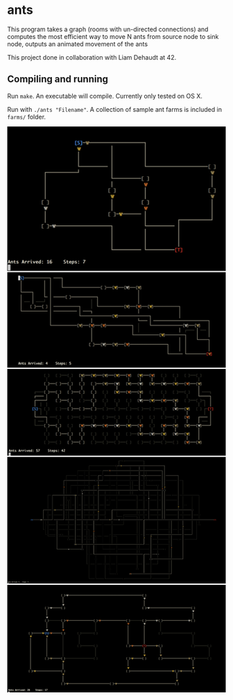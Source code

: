 # ants
This program takes a graph (rooms with un-directed connections) and computes the most efficient way to move N ants from source node to sink node, outputs an animated movement of the ants

This project done in collaboration with Liam Dehaudt at 42.

## Compiling and running
Run `make`. An executable will compile. Currently only tested on OS X.

Run with `./ants "Filename"`.
A collection of sample ant farms is included in `farms/` folder.

![alt text](https://github.com/conanwu777/ants/blob/master/1.png)
![alt text](https://github.com/conanwu777/ants/blob/master/2.png)
![alt text](https://github.com/conanwu777/ants/blob/master/3.png)
![alt text](https://github.com/conanwu777/ants/blob/master/4.png)
![alt text](https://github.com/conanwu777/ants/blob/master/5.png)
